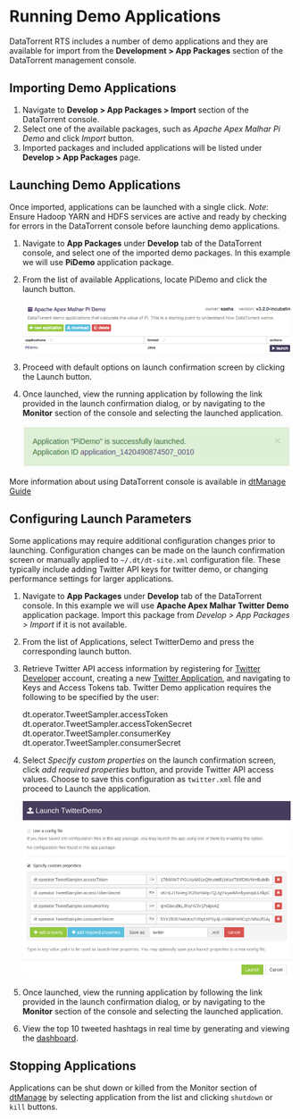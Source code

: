 Running Demo Applications
=================================

DataTorrent RTS includes a number of demo applications and they are available for import from the **Development > App Packages** section of the DataTorrent management console.

Importing Demo Applications
--------------------------------------------------------------------------------

1.  Navigate to **Develop > App Packages > Import** section of the DataTorrent console.
2.  Select one of the available packages, such as *Apache Apex Malhar Pi Demo* and click *Import* button.
3.  Imported packages and included applications will be listed under **Develop > App Packages** page.


Launching Demo Applications
--------------------------------------------------------------------------------

Once imported, applications can be launched with a single click.  *Note*: Ensure Hadoop YARN and HDFS services are active and ready by checking for errors in the DataTorrent console before launching demo applications.

1.  Navigate to **App Packages** under **Develop** tab of the DataTorrent console, and select one of the imported demo packages.  In this example we will use **PiDemo** application package.

2.  From the list of available Applications, locate PiDemo and click the launch button.

    ![](images/sandbox/pidemo-list.png)

3.  Proceed with default options on launch confirmation screen by clicking the Launch button.

4.  Once launched, view the running application by following the link provided in the launch confirmation dialog, or by navigating to the **Monitor** section of the console and selecting the launched application.

    ![](images/sandbox/pidemo-success.png)

More information about using DataTorrent console is available in [dtManage Guide](dtmanage.md)



Configuring Launch Parameters
--------------------------------------------------------------------------------

Some applications may require additional configuration changes prior to launching.  Configuration changes can be made on the launch confirmation screen or manually applied to `~/.dt/dt-site.xml` configuration file.  These typically include adding Twitter API keys for twitter demo, or changing performance settings for larger applications.

1.  Navigate to **App Packages** under **Develop** tab of the DataTorrent console.  In this example we will use **Apache Apex Malhar Twitter Demo** application package.  Import this package from *Develop > App Packages > Import* if it is not available.

2.  From the list of Applications, select TwitterDemo and press the corresponding launch button.

3.  Retrieve Twitter API access information by registering for <a href="https://dev.twitter.com/" target="\_blank">Twitter Developer</a> account, creating a new <a href="https://apps.twitter.com/app/new" target="\_blank">Twitter Application</a>, and navigating to Keys and Access Tokens tab.  Twitter Demo application requires the following to be specified by the user:

    dt.operator.TweetSampler.accessToken
    dt.operator.TweetSampler.accessTokenSecret
    dt.operator.TweetSampler.consumerKey
    dt.operator.TweetSampler.consumerSecret

4.  Select *Specify custom properties* on the launch confirmation screen, click *add required properties* button, and provide Twitter API access values.  Choose to save this configuration as `twitter.xml` file and proceed to Launch the application.

    ![](images/sandbox/twitterdemo-launch.png)

5.  Once launched, view the running application by following the link provided in the launch confirmation dialog, or by navigating to the **Monitor** section of the console and selecting the launched application.

6.  View the top 10 tweeted hashtags in real time by generating and viewing the [dashboard](dtdashboard.md).

Stopping Applications
--------------------------------------------------------------------------------

Applications can be shut down or killed from the Monitor section of [dtManage](dtmanage.md) by selecting application from the list and clicking `shutdown` or `kill` buttons.
